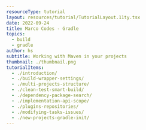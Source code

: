 ```yaml
---
resourceType: tutorial
layout: resources/tutorial/TutorialLayout.11ty.tsx
date: 2022-09-24
title: Marco Codes - Gradle
topics:
  - build
  - gradle
author: hs
subtitle: Working with Maven in your projects
thumbnail: ./thumbnail.png
tutorialItems:
  - ./introduction/
  - ./build-wrapper-settings/
  - ./multi-projects-structure/
  - ./clean-test-smart-build/
  - ./dependency-package-search/
  - ./implementation-api-scope/
  - ./plugins-repositories/
  - ./modifying-tasks-issues/
  - ./new-projects-gradle-init/
---
```

